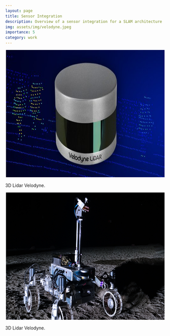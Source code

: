```yaml
---
layout: page
title: Sensor Integration
description: Overview of a sensor integration for a SLAM architecture
img: assets/img/velodyne.jpeg
importance: 5
category: work
---
```


<p align="center">
  <img width="500" height="400" src="/assets/img/velodyne.jpeg">
</p>
<div class="caption">
    3D Lidar Velodyne.
</div>

<p align="center">
  <img width="500" height="400" src="/assets/img/luvmix.jpeg">
</p>
<div class="caption">
    3D Lidar Velodyne.
</div>
